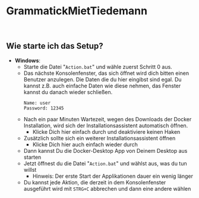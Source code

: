 # GrammatickMietTiedemann
&nbsp;
&nbsp;

## Wie starte ich das Setup?
- **Windows**:
  - Starte die Datei "```Action.bat```" und wähle zuerst Schritt 0 aus.
  - Das nächste Konsolenfenster, das sich öffnet wird dich bitten einen Benutzer anzulegen. Die Daten die du hier eingibst sind egal. Du kannst z.B. auch einfache Daten wie diese nehmen, das Fenster kannst du danach wieder schließen.
    &nbsp;
    ```
    Name: user
    Password: 12345
    ```
  - Nach ein paar Minuten Wartezeit, wegen des Downloads der Docker Installation, wird sich der Installationsassistent automatisch öffnen.
    - Klicke Dich hier einfach durch und deaktiviere keinen Haken
  - Zusätzlich sollte sich ein weiterer Installationsassistent öffnen
    - Klicke Dich hier auch einfach wieder durch
  - Dann kannst Du die Docker-Desktop App von Deinem Desktop aus starten
  - Jetzt öffnest du die Datei "```Action.bat```" und wählst aus, was du tun willst
    - Hinweis: Der erste Start der Applikationen dauer ein wenig länger
  - Du kannst jede Aktion, die derzeit in dem Konsolenfenster ausgeführt wird mit ```STRG+C``` abbrechen und dann eine andere wählen
